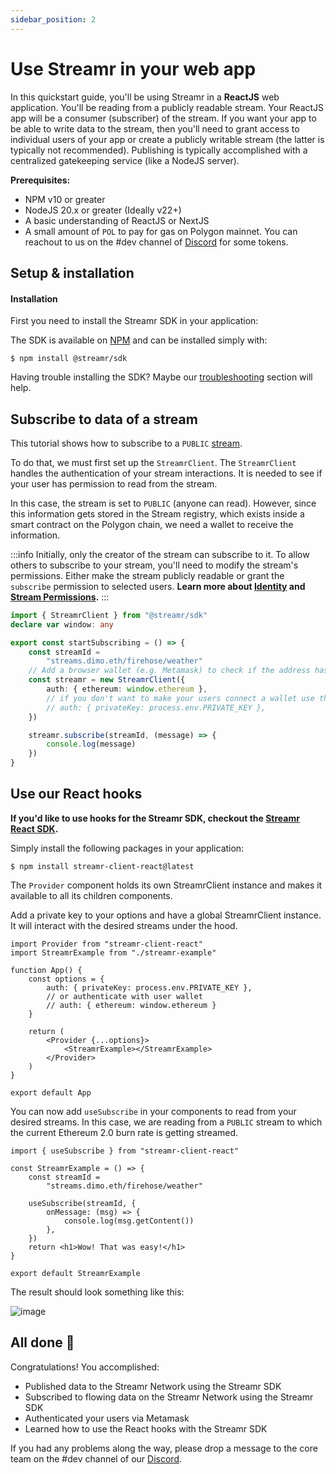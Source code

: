 ```yaml
---
sidebar_position: 2
---
```


# Use Streamr in your web app
In this quickstart guide, you'll be using Streamr in a **ReactJS** web application. You'll be reading from a publicly readable stream. Your ReactJS app will be a consumer (subscriber) of the stream. If you want your app to be able to write data to the stream, then you'll need to grant access to individual users of your app or create a publicly writable stream (the latter is typically not recommended). Publishing is typically accomplished with a centralized gatekeeping service (like a NodeJS server).

**Prerequisites:**

-   NPM v10 or greater
-   NodeJS 20.x or greater (Ideally v22+)
-   A basic understanding of ReactJS or NextJS
-   A small amount of `POL` to pay for gas on Polygon mainnet. You can reachout to us on the #dev channel of [Discord](https://discord.gg/gZAm8P7hK8) for some tokens.

## Setup & installation

#### Installation

First you need to install the Streamr SDK in your application:

<!-- TODO: add hub video tutorial -->

The SDK is available on [NPM](https://www.npmjs.com/package/@streamr/sdk) and can be installed simply with:

```shell
$ npm install @streamr/sdk
```

Having trouble installing the SDK? Maybe our [troubleshooting](../usage/sdk/how-to-use#Troubleshooting) section will help.

## Subscribe to data of a stream

This tutorial shows how to subscribe to a `PUBLIC` [stream](https://streamr.network/hub/streams/streams.dimo.eth%2Ffirehose%2Fweather/live-data).

To do that, we must first set up the `StreamrClient`. The `StreamrClient` handles the authentication of your stream interactions. It is needed to see if your user has permission to read from the stream.

In this case, the stream is set to `PUBLIC` (anyone can read). However, since this information gets stored in the Stream registry, which exists inside a smart contract on the Polygon chain, we need a wallet to receive the information.

:::info
Initially, only the creator of the stream can subscribe to it. To allow others to subscribe to your stream, you'll need to modify the stream's permissions. Either make the stream publicly readable or grant the `subscribe` permission to selected users. **Learn more about [Identity](../usage/identity.md) and [Stream Permissions](../usage/streams/permissions.md).**
:::

```ts
import { StreamrClient } from "@streamr/sdk"
declare var window: any

export const startSubscribing = () => {
    const streamId =
        "streams.dimo.eth/firehose/weather"
    // Add a browser wallet (e.g. Metamask) to check if the address has permission to read the stream
    const streamr = new StreamrClient({
        auth: { ethereum: window.ethereum },
        // if you don't want to make your users connect a wallet use this instead:
        // auth: { privateKey: process.env.PRIVATE_KEY },
    })

    streamr.subscribe(streamId, (message) => {
        console.log(message)
    })
}
```

## Use our React hooks

**If you'd like to use hooks for the Streamr SDK, checkout the [Streamr React SDK](https://www.npmjs.com/package/streamr-client-react).**

Simply install the following packages in your application:

```shell
$ npm install streamr-client-react@latest
```

The `Provider` component holds its own StreamrClient instance and makes it available to all its children components.

Add a private key to your options and have a global StreamrClient instance. It will interact with the desired streams under the hood.

```tsx title="/src/App.tsx"
import Provider from "streamr-client-react"
import StreamrExample from "./streamr-example"

function App() {
    const options = {
        auth: { privateKey: process.env.PRIVATE_KEY },
        // or authenticate with user wallet
        // auth: { ethereum: window.ethereum }
    }

    return (
        <Provider {...options}>
            <StreamrExample></StreamrExample>
        </Provider>
    )
}

export default App
```

You can now add `useSubscribe` in your components to read from your desired streams. In this case, we are reading from a `PUBLIC` stream to which the current Ethereum 2.0 burn rate is getting streamed.

```tsx title="/src/streamr-example.tsx"
import { useSubscribe } from "streamr-client-react"

const StreamrExample = () => {
    const streamId =
        "streams.dimo.eth/firehose/weather"

    useSubscribe(streamId, {
        onMessage: (msg) => {
            console.log(msg.getContent())
        },
    })
    return <h1>Wow! That was easy!</h1>
}

export default StreamrExample
```

The result should look something like this:

![image](@site/static/img/public-stream.png)

## All done 🎉

Congratulations! You accomplished:

-   Published data to the Streamr Network using the Streamr SDK
-   Subscribed to flowing data on the Streamr Network using the Streamr SDK
-   Authenticated your users via Metamask
-   Learned how to use the React hooks with the Streamr SDK

If you had any problems along the way, please drop a message to the core team on the #dev channel of our [Discord](https://discord.gg/gZAm8P7hK8).
